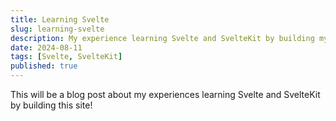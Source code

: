 ```yaml
---
title: Learning Svelte
slug: learning-svelte
description: My experience learning Svelte and SvelteKit by building my personal site.
date: 2024-08-11
tags: [Svelte, SvelteKit]
published: true
---
```


This will be a blog post about my experiences learning Svelte and SvelteKit by building this site!
